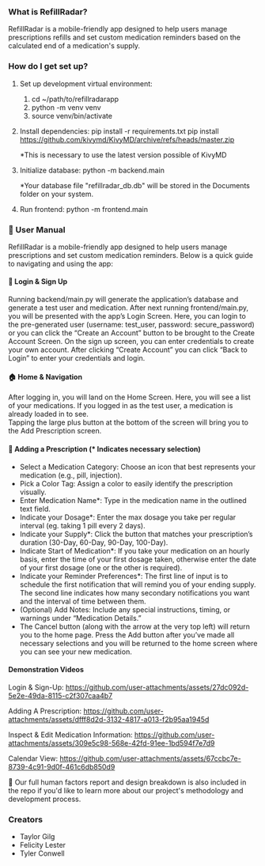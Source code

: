 ### What is RefillRadar? ###
RefillRadar is a mobile-friendly app designed to help users manage prescriptions refills and set custom medication reminders based on the calculated end of a medication's supply. 

### How do I get set up? ###

1. Set up development virtual environment: 
    1. cd ~/path/to/refillradarapp
    2. python -m venv venv
    3. source venv/bin/activate

2. Install dependencies: 
    pip install -r requirements.txt
    pip install https://github.com/kivymd/KivyMD/archive/refs/heads/master.zip

    *This is necessary to use the latest version possible of KivyMD

3. Initialize database: 
    python -m backend.main

    *Your database file "refillradar_db.db" will be stored in the Documents folder on your system.

4. Run frontend:
    python -m frontend.main

### 📘 User Manual ###
RefillRadar is a mobile-friendly app designed to help users manage prescriptions and set custom medication reminders. Below is a quick guide to navigating and using the app:

#### 👤 Login & Sign Up #### 
Running backend/main.py will generate the application’s database and generate a test user and medication. After next running frontend/main.py, you will be presented with the app’s Login Screen. 
Here, you can login to the pre-generated user (username: test_user, password: secure_password) or you can click the “Create an Account” button to be brought to the Create Account Screen. 
On the sign up screen, you can enter credentials to create your own account. After clicking “Create Account” you can click “Back to Login” to enter your credentials and login.

#### 🏠 Home & Navigation ####
After logging in, you will land on the Home Screen. Here, you will see a list of your medications. If you logged in as the test user, a medication is already loaded in to see.  
Tapping the large plus button at the bottom of the screen will bring you to the  Add Prescription screen. 

#### 💊 Adding a Prescription (* Indicates necessary selection) ####
- Select a Medication Category: Choose an icon that best represents your medication (e.g., pill, injection).
- Pick a Color Tag: Assign a color to easily identify the prescription visually.
- Enter Medication Name*: Type in the medication name in the outlined text field.
- Indicate your Dosage*: Enter the max dosage you take per regular interval (eg. taking 1 pill every 2 days).
- Indicate your Supply*: Click the button that matches your prescription’s duration (30-Day, 60-Day, 90-Day, 100-Day).
- Indicate Start of Medication*: If you take your medication on an hourly basis, enter the time of your first dosage taken, otherwise enter the date of your first dosage (one or the other is required). 
- Indicate your Reminder Preferences*: The first line of input is to schedule the first notification that will remind you of your ending supply. The second line indicates how many secondary notifications you want and the interval of time between them. 
- (Optional) Add Notes: Include any special instructions, timing, or warnings under “Medication Details.”
- The Cancel button (along with the arrow at the very top left) will return you to the home page. Press the Add button after you’ve made all necessary selections and you will be returned to the home screen where you can see your new medication.

#### Demonstration Videos ####

Login & Sign-Up:
https://github.com/user-attachments/assets/27dc092d-5e2e-49da-8115-c2f307caa4b7

Adding A Prescription:
https://github.com/user-attachments/assets/dfff8d2d-3132-4817-a013-f2b95aa1945d

Inspect & Edit Medication Information:
https://github.com/user-attachments/assets/309e5c98-568e-42fd-91ee-1bd594f7e7d9

Calendar View: 
https://github.com/user-attachments/assets/67ccbc7e-8739-4c91-9d0f-461c6db850d9

🌟 Our full human factors report and design breakdown is also included in the repo if you'd like to learn more about our project's methodology and development process.

### Creators ###
* Taylor Gilg
* Felicity Lester
* Tyler Conwell
